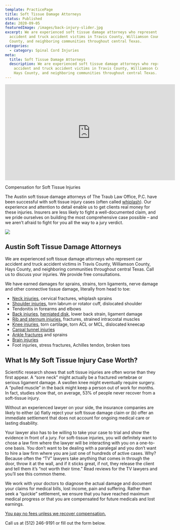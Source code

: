 ```yaml
---
template: PracticePage
title: Soft Tissue Damage Attorneys
status: Published
date: 2020-09-05
featuredImage: /images/back-injury-slider.jpg
excerpt: We are experienced soft tissue damage attorneys who represent car
  accident and truck accident victims in Travis County, Williamson County, Hays
  County, and neighboring communities throughout central Texas.
categories:
  - category: Spinal Cord Injuries
meta:
  title: Soft Tissue Damage Attorneys
  description: We are experienced soft tissue damage attorneys who represent car
    accident and truck accident victims in Travis County, Williamson County,
    Hays County, and neighboring communities throughout central Texas.
---
```

<iframe width="560" height="315" src="https://www.youtube.com/embed/aDaDny2LFQY" frameborder="0" allow="accelerometer; autoplay; encrypted-media; gyroscope; picture-in-picture" allowfullscreen></iframe>

<!--StartFragment-->

Compensation for Soft Tissue Injuries

The Austin soft tissue damage attorneys of The Traub Law Office, P.C. have been successful with soft tissue injury cases (often called [whiplash](/faq/whiplash-injuries/)). Our experience and attention to detail enable us to get clients real money for these injuries. Insurers are less likely to fight a well-documented claim, and we pride ourselves on building the most comprehensive case possible – and we aren’t afraid to fight for you all the way to a jury verdict.

<!--EndFragment-->

![](/images/back-injury-lawyer.jpg)

<!--StartFragment-->

## Austin Soft Tissue Damage Attorneys

We are experienced soft tissue damage attorneys who represent car accident and truck accident victims in Travis County, Williamson County, Hays County, and neighboring communities throughout central Texas. Call us to discuss your injuries. We provide free consultations.

We have earned damages for sprains, strains, torn ligaments, nerve damage and other connective tissue damage, literally from head to toe:

* [Neck injuries](/practice-areas/neck-injuries/), cervical fractures, whiplash sprains
* [Shoulder injuries](/practice-areas/austin-shoulder-injury-lawyer/), torn labrum or rotator cuff, dislocated shoulder
* Tendonitis in forearms and elbows
* [Back injuries](/practice-areas/back-injury-from-a-car-accident/), [herniated disk](/practice-areas/herniated-disk/), lower back strain, ligament damage
* [Rib and sternum injuries](/practice-areas/rib-injuries/), fractures, strained intracostal muscles
* [Knee injuries](/practice-areas/knee-injuries/), torn cartilage, torn ACL or MCL, dislocated kneecap
* [Carpal tunnel injuries](/practice-areas/carpal-tunnel-syndrome/)
* [Ankle fractures](/practice-areas/austin-broken-bone-injury-attorneys/) and sprains
* [Brain injuries](/practice-areas/brain-injury-lawyers/)
* Foot injuries, stress fractures, Achilles tendon, broken toes

## What Is My Soft Tissue Injury Case Worth?

Scientific research shows that soft tissue injuries are often worse than they first appear. A “sore neck” might actually be a fractured vertebrae or serious ligament damage. A swollen knee might eventually require surgery. A “pulled muscle” in the back might keep a person out of work for months. In fact, studies show that, on average, 53% of people never recover from a soft-tissue injury.

Without an experienced lawyer on your side, the insurance companies are likely to either (a) flatly reject your soft tissue damage claim or (b) offer an immediate settlement that does not account for ongoing medical care or lasting disability.

Your lawyer also has to be willing to take your case to trial and show the evidence in front of a jury. For soft-tissue injuries, you will definitely want to chose a law firm where the lawyer will be interacting with you on a one-to-one basis. You don’t want to be dealing with a paralegal and you don’t want to hire a law firm where you are just one of hundreds of active cases. Why? Because often the “TV” lawyers take anything that comes in through the door, throw it at the wall, and if it sticks great, if not, they release the client and tell them it’s “not worth their time.” Read reviews for the TV lawyers and you’ll see this common theme.

We work with your doctors to diagnose the actual damage and document your claims for medical bills, lost income, pain and suffering. Rather than seek a “quickie” settlement, we ensure that you have reached maximum medical progress or that you are compensated for future medicals and lost earnings.

[You pay no fees unless we recover compensation.](/no-fees-if-no-recovery/)

Call us at (512) 246-9191 or fill out the form below.

<!--EndFragment-->
